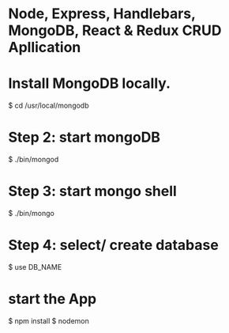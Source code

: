 # Node, Express, Handlebars, MongoDB, React & Redux CRUD Apllication

# Install MongoDB locally.
$ cd /usr/local/mongodb

# Step 2: start mongoDB
  $ ./bin/mongod

# Step 3: start mongo shell
$ ./bin/mongo

# Step 4: select/ create database
$ use DB_NAME

# start the App
$ npm install
$ nodemon
